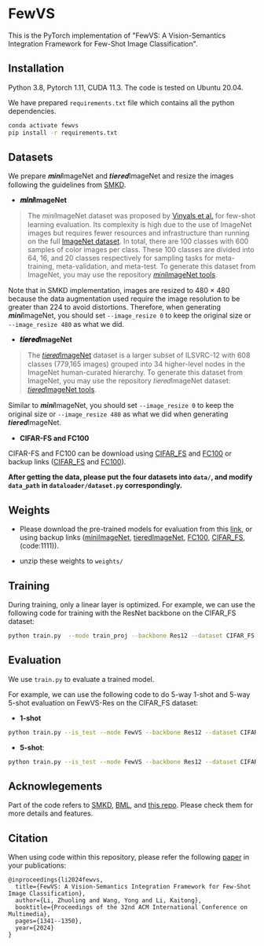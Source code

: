 # FewVS 

This is the PyTorch implementation of "FewVS: A Vision-Semantics Integration Framework for Few-Shot Image Classification". 

## Installation

Python 3.8, Pytorch 1.11, CUDA 11.3. The code is tested on Ubuntu 20.04.


We have prepared `requirements.txt` file which contains all the python dependencies.

```sh
conda activate fewvs
pip install -r requirements.txt 
```

## Datasets

We prepare 𝒎𝒊𝒏𝒊ImageNet and 𝒕𝒊𝒆𝒓𝒆𝒅ImageNet and resize the images following the guidelines from [SMKD](https://github.com/HL-hanlin/SMKD). 

- **𝒎𝒊𝒏𝒊ImageNet**


> The 𝑚𝑖𝑛𝑖ImageNet dataset was proposed by [Vinyals et al.](http://papers.nips.cc/paper/6385-matching-networks-for-one-shot-learning.pdf) for few-shot learning evaluation. Its complexity is high due to the use of ImageNet images but requires fewer resources and infrastructure than running on the full [ImageNet dataset](https://arxiv.org/pdf/1409.0575.pdf). In total, there are 100 classes with 600 samples of color images per class. These 100 classes are divided into 64, 16, and 20 classes respectively for sampling tasks for meta-training, meta-validation, and meta-test. To generate this dataset from ImageNet, you may use the repository [𝑚𝑖𝑛𝑖ImageNet tools](https://github.com/y2l/mini-imagenet-tools).

Note that in SMKD implementation, images are resized to 480 × 480 because the data augmentation used require the image resolution to be greater than 224 to avoid distortions. Therefore, when generating 𝒎𝒊𝒏𝒊ImageNet, you should set ```--image_resize 0``` to keep the original size or ```--image_resize 480``` as what we did.



- **𝒕𝒊𝒆𝒓𝒆𝒅ImageNet**

> The [𝑡𝑖𝑒𝑟𝑒𝑑ImageNet](https://arxiv.org/pdf/1803.00676.pdf) dataset is a larger subset of ILSVRC-12 with 608 classes (779,165 images) grouped into 34 higher-level nodes in the ImageNet human-curated hierarchy. To generate this dataset from ImageNet, you may use the repository 𝑡𝑖𝑒𝑟𝑒𝑑ImageNet dataset: [𝑡𝑖𝑒𝑟𝑒𝑑ImageNet tools](https://github.com/y2l/tiered-imagenet-tools). 

Similar to 𝒎𝒊𝒏𝒊ImageNet, you should set ```--image_resize 0``` to keep the original size or ```--image_resize 480``` as what we did when generating 𝒕𝒊𝒆𝒓𝒆𝒅ImageNet.


- **CIFAR-FS and FC100**

CIFAR-FS and FC100 can be download using  [CIFAR_FS](https://drive.google.com/file/d/1mdY1povHo9GPC6RA1upU-7ZKpNWCO6eO/view?usp=drive_link) and [FC100](https://drive.google.com/file/d/1SQiw2zr_viuZdaYi6JvyL3qri_TwnwDw/view?usp=sharing) or backup links ([CIFAR_FS](https://pan.baidu.com/s/15VfD_O5_t8Q3R21DNsxAOg?pwd=1111) and [FC100](https://pan.baidu.com/s/1DoRnS0q-7SNvwtPjF0-vMg?pwd=1111)).


**After getting the data, please put the four datasets into `data/`, and modify ``data_path`` in `dataloader/dataset.py` correspondingly.**

## Weights
- Please download the pre-trained models for evaluation from this [link](https://drive.google.com/file/d/1itn_U2zvnvRe841QBxK9NNvAOOYcT_xV/view?usp=sharing),  or using backup links ([miniImageNet](https://pan.baidu.com/s/1uDj5y7i_ticjlllYPVd6jw?pwd=1111), [tieredImageNet](https://pan.baidu.com/s/1x-J4dfqnguNqrBURk-kw6Q?pwd=1111), [FC100](https://pan.baidu.com/s/1tGag6VpME0u6xFnl1RGcjw?pwd=1111), [CIFAR_FS](https://pan.baidu.com/s/1gYjw0rOInhNG9jHwT_QJKw?pwd=1111), (code:1111)).

- unzip these weights to ``weights/``

## Training 
During training, only a linear layer is optimized.
For example, we can use the following code for training with the ResNet backbone on the CIFAR_FS dataset:

```sh
python train.py  --mode train_proj --backbone Res12 --dataset CIFAR_FS  
```






## Evaluation 
We use ```train.py``` to evaluate a trained model.

For example, we can use the following code to do 5-way 1-shot and 5-way 5-shot evaluation on FewVS-Res on the CIFAR_FS dataset:

- **1-shot**
```sh
python train.py --is_test --mode FewVS --backbone Res12 --dataset CIFAR_FS  --n_shots 1  --optim_steps_online 1 --alpha 2
```

- **5-shot**:
```sh
python train.py --is_test --mode FewVS --backbone Res12 --dataset CIFAR_FS  --n_shots 5  --optim_steps_online 5 --alpha 3
```

## Acknowlegements
Part of the code refers to [SMKD](https://github.com/HL-hanlin/SMKD), [BML](https://github.com/ZZQzzq/BML), and [this repo](https://github.com/sachit-menon/classify_by_description_release). Please check them for more details and features.

## Citation
When using code within this repository, please refer the following [paper](https://doi.org/10.1145/3664647.3681427) in your publications:
```
@inproceedings{li2024fewvs,
  title={FewVS: A Vision-Semantics Integration Framework for Few-Shot Image Classification},
  author={Li, Zhuoling and Wang, Yong and Li, Kaitong},
  booktitle={Proceedings of the 32nd ACM International Conference on Multimedia},
  pages={1341--1350},
  year={2024}
}
```

